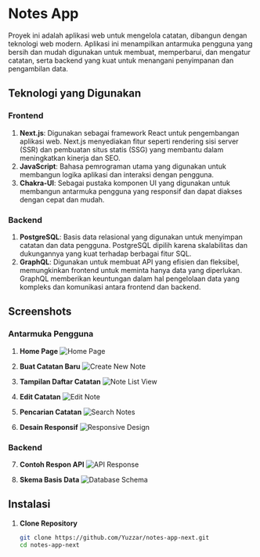 # Notes App

Proyek ini adalah aplikasi web untuk mengelola catatan, dibangun dengan teknologi web modern. Aplikasi ini menampilkan antarmuka pengguna yang bersih dan mudah digunakan untuk membuat, memperbarui, dan mengatur catatan, serta backend yang kuat untuk menangani penyimpanan dan pengambilan data.

## Teknologi yang Digunakan

### Frontend
1. **Next.js**: Digunakan sebagai framework React untuk pengembangan aplikasi web. Next.js menyediakan fitur seperti rendering sisi server (SSR) dan pembuatan situs statis (SSG) yang membantu dalam meningkatkan kinerja dan SEO.
2. **JavaScript**: Bahasa pemrograman utama yang digunakan untuk membangun logika aplikasi dan interaksi dengan pengguna.
3. **Chakra-UI**: Sebagai pustaka komponen UI yang digunakan untuk membangun antarmuka pengguna yang responsif dan dapat diakses dengan cepat dan mudah.

### Backend
1. **PostgreSQL**: Basis data relasional yang digunakan untuk menyimpan catatan dan data pengguna. PostgreSQL dipilih karena skalabilitas dan dukungannya yang kuat terhadap berbagai fitur SQL.
2. **GraphQL**: Digunakan untuk membuat API yang efisien dan fleksibel, memungkinkan frontend untuk meminta hanya data yang diperlukan. GraphQL memberikan keuntungan dalam hal pengelolaan data yang kompleks dan komunikasi antara frontend dan backend.

## Screenshots

### Antarmuka Pengguna

1. **Home Page**
   ![Home Page](https://github.com/user-attachments/assets/300775c3-4162-467c-9659-5b799d93897f)

2. **Buat Catatan Baru**
   ![Create New Note](https://github.com/user-attachments/assets/f6d6c2c0-ca15-4f94-a8c3-944d79451df5)

3. **Tampilan Daftar Catatan**
   ![Note List View](https://github.com/user-attachments/assets/c13b0e97-de3f-453d-a716-99a80202db7c)

4. **Edit Catatan**
   ![Edit Note](https://github.com/user-attachments/assets/650b51b5-5019-434d-b01d-27a42a64de97)

5. **Pencarian Catatan**
   ![Search Notes](https://github.com/user-attachments/assets/ec9913f4-3f13-4da5-a58f-e3d44d54a26d)

6. **Desain Responsif**
   ![Responsive Design](https://github.com/user-attachments/assets/5bc83f6e-d3a8-46c2-b6db-e0ad951fa534)

### Backend

7. **Contoh Respon API**
   ![API Response](https://github.com/user-attachments/assets/e919740b-21fa-4b7c-a4cd-3d8dae16a55a)

8. **Skema Basis Data**
   ![Database Schema](https://github.com/user-attachments/assets/43fbd872-893f-44df-82e5-4ed75a55e68f)

## Instalasi

1. **Clone Repository**
   ```bash
   git clone https://github.com/Yuzzar/notes-app-next.git
   cd notes-app-next
